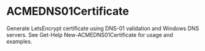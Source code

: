 # ACMEDNS01Certificate

Generate LetsEncrypt certificate using DNS-01 validation and Windows DNS servers. See Get-Help New-ACMEDNS01Certificate for usage and examples.
